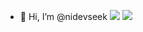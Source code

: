 - 👋 Hi, I’m @nidevseek ![](https://komarev.com/ghpvc/?username=nidevseek)
![](https://github-profile-summary-cards.vercel.app/api/cards/stats?username=qwnbe&theme=solarized_dark)

